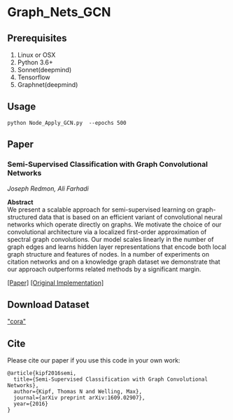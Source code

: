 # Graph_Nets_GCN

## Prerequisites
1. Linux or OSX
2. Python 3.6+
3. Sonnet(deepmind)
4. Tensorflow
5. Graphnet(deepmind)
## Usage
```
python Node_Apply_GCN.py  --epochs 500

```

## Paper
### Semi-Supervised Classification with Graph Convolutional Networks
_Joseph Redmon, Ali Farhadi_ <br>

**Abstract** <br>
We present a scalable approach for semi-supervised learning on graph-structured data that is based on an efficient variant of convolutional neural networks which operate directly on graphs. We motivate the choice of our convolutional architecture via a localized first-order approximation of spectral graph convolutions. Our model scales linearly in the number of graph edges and learns hidden layer representations that encode both local graph structure and features of nodes. In a number of experiments on citation networks and on a knowledge graph dataset we demonstrate that our approach outperforms related methods by a significant margin.

[[Paper]](https://arxiv.org/abs/1609.02907) [[Original Implementation]](https://github.com/tkipf/pygcn)

## Download  Dataset

["cora"](https://www.dropbox.com/s/3ggdpkj7ou8svoc/cora.zip?dl=1)


## Cite

Please cite our paper if you use this code in your own work:

```
@article{kipf2016semi,
  title={Semi-Supervised Classification with Graph Convolutional Networks},
  author={Kipf, Thomas N and Welling, Max},
  journal={arXiv preprint arXiv:1609.02907},
  year={2016}
}
```

